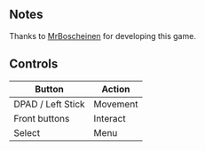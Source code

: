 ## Notes

Thanks to [MrBoscheinen](https://www.instagram.com/mrboscheinen/) for developing this game.

## Controls

| Button | Action |
|--|--| 
|DPAD / Left Stick|Movement|
|Front buttons|Interact|
|Select|Menu|


